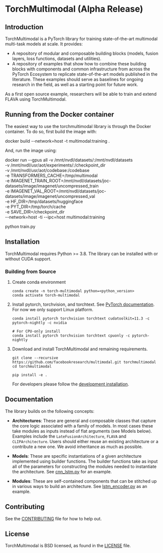 # TorchMultimodal (Alpha Release)

## Introduction
TorchMultimodal is a PyTorch library for training state-of-the-art multimodal multi-task models at scale. It provides:
- A repository of modular and composable building blocks (models, fusion layers, loss functions, datasets and utilities).
- A repository of examples that show how to combine these building blocks with components and common infrastructure from across the PyTorch Ecosystem to replicate state-of-the-art models published in the literature. These examples should serve as baselines for ongoing research in the field, as well as a starting point for future work.

As a first open source example, researchers will be able to train and extend FLAVA using TorchMultimodal.

## Running from the Docker container
The easiest way to use the torchmultimodal library is through the Docker container. To do so, first build the image with:

docker build --network=host -t multimodal:training .

And, run the image using:

 docker run --gpus all 
               -v /mnt/nvdl/datasets/:/mnt/nvdl/datasets \
               -v /mnt/nvdl/usr/aot/experiments/:/checkpoint_dir \
               -v /mnt/nvdl/usr/aot/codebase:/codebase \
              -e TRANSFORMERS_CACHE=/tmp/multimodal \
              -e IMAGENET_TRAIN_ROOT=/mnt/nvdl/datasets/joc-datasets/image/imagenet/uncompressed_train \
              -e IMAGENET_VAL_ROOT=/mnt/nvdl/datasets/joc-datasets/image/imagenet/uncompressed_val \
              -e HF_DIR=/tmp/datasets/huggingface \
              -e PYT_DIR=/tmp/torch/cache \
              -e SAVE_DIR=/checkpoint_dir \
             --network=host -ti --ipc=host multimodal:training 

python train.py

## Installation

TorchMultimodal requires Python >= 3.8. The library can be installed with or without CUDA support.

### Building from Source

1. Create conda environment
    ```
    conda create -n torch-multimodal python=<python_version>
    conda activate torch-multimodal
    ```
2. Install pytorch, torchvision, and torchtext. See [PyTorch documentation](https://pytorch.org/get-started/locally/).
   For now we only support Linux platform.
    ```
    conda install pytorch torchvision torchtext cudatoolkit=11.3 -c pytorch-nightly -c nvidia

    # For CPU-only install
    conda install pytorch torchvision torchtext cpuonly -c pytorch-nightly
    ```
3. Download and install TorchMultimodal and remaining requirements.
    ```
    git clone --recursive https://github.com/facebookresearch/multimodal.git torchmultimodal
    cd torchmultimodal

    pip install -e .
    ```
    For developers please follow the [development installation](https://github.com/facebookresearch/multimodal/blob/main/CONTRIBUTING.md#development-installation).

## Documentation

The library builds on the following concepts:
- **Architectures**: These are general and composable classes that capture the core logic associated with a family of models. In most cases these take modules as inputs instead of flat arguments (see Models below). Examples include the `LateFusionArchitecture`, `FLAVA` and `CLIPArchitecture`. Users should either reuse an existing architecture or a contribute a new one. We avoid inheritance as much as possible.

- **Models**: These are specific instantiations of a given architecture implemented using builder functions. The builder functions take as input all of the parameters for constructing the modules needed to instantiate the architecture. See [cnn_lstm.py](https://github.com/facebookresearch/multimodal/blob/main/torchmultimodal/models/cnn_lstm.py) for an example.

- **Modules**: These are self-contained components that can be stitched up in various ways to build an architecture. See [lstm_encoder.py](https://github.com/facebookresearch/multimodal/blob/main/torchmultimodal/modules/encoders/lstm_encoder.py) as an example.

## Contributing
See the [CONTRIBUTING](CONTRIBUTING.md) file for how to help out.

## License

TorchMultimodal is BSD licensed, as found in the [LICENSE](LICENSE) file.
